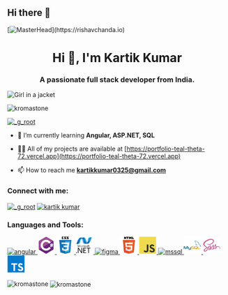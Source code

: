 ## Hi there 👋

<!--
**KromaStone/KromaStone** is a ✨ _special_ ✨ repository because its `README.md` (this file) appears on your GitHub profile.

Here are some ideas to get you started:

- 🔭 I’m currently working on ...
- 🌱 I’m currently learning ...
- 👯 I’m looking to collaborate on ...
- 🤔 I’m looking for help with ...
- 💬 Ask me about ...
- 📫 How to reach me: ...
- 😄 Pronouns: ...
- ⚡ Fun fact: ...
-->
[![MasterHead](https://1.bp.blogspot.com/-7A4WynwLsM...)](https://rishavchanda.io)

<h1 align="center">Hi 👋, I'm Kartik Kumar</h1>
<h3 align="center">A passionate full stack developer from India.</h3>
<!-- <iframe src="https://giphy.com/embed/pOEbLRT4SwD35IELiQ" width="480" height="269" style="" frameBorder="0" class="giphy-embed" allowFullScreen></iframe><p><a href="https://giphy.com/gifs/tech-technology-mograph-pOEbLRT4SwD35IELiQ">via GIPHY</a></p>
 -->
 <img src="[img_girl.jpg](https://media3.giphy.com/media/v1.Y2lkPTc5MGI3NjExMmU2MWlpbTloZnppYmFidmloc2hneGU5eHFydXo4eTVyNWFxMXE0dyZlcD12MV9pbnRlcm5hbF9naWZfYnlfaWQmY3Q9Zw/pOEbLRT4SwD35IELiQ/giphy.webp)" alt="Girl in a jacket" width="500" height="600">
<p align="left"> <img src="https://komarev.com/ghpvc/?username=kromastone&label=Profile%20views&color=0e75b6&style=flat" alt="kromastone" /> </p>

<p align="left"> <a href="https://twitter.com/_g_root" target="blank"><img src="https://img.shields.io/twitter/follow/_g_root?logo=twitter&style=for-the-badge" alt="_g_root" /></a> </p>

- 🌱 I’m currently learning **Angular, ASP.NET, SQL**

- 👨‍💻 All of my projects are available at [https://portfolio-teal-theta-72.vercel.app](https://portfolio-teal-theta-72.vercel.app)

- 📫 How to reach me **kartikkumar0325@gmail.com**

<h3 align="left">Connect with me:</h3>
<p align="left">
<a href="https://twitter.com/_g_root" target="blank"><img align="center" src="https://raw.githubusercontent.com/rahuldkjain/github-profile-readme-generator/master/src/images/icons/Social/twitter.svg" alt="_g_root" height="30" width="40" /></a>
<a href="https://linkedin.com/in/kartik kumar" target="blank"><img align="center" src="https://raw.githubusercontent.com/rahuldkjain/github-profile-readme-generator/master/src/images/icons/Social/linked-in-alt.svg" alt="kartik kumar" height="30" width="40" /></a>
</p>

<h3 align="left">Languages and Tools:</h3>
<p align="left"> <a href="https://angular.io" target="_blank" rel="noreferrer"> <img src="https://angular.io/assets/images/logos/angular/angular.svg" alt="angular" width="40" height="40"/> </a> <a href="https://www.w3schools.com/cs/" target="_blank" rel="noreferrer"> <img src="https://raw.githubusercontent.com/devicons/devicon/master/icons/csharp/csharp-original.svg" alt="csharp" width="40" height="40"/> </a> <a href="https://www.w3schools.com/css/" target="_blank" rel="noreferrer"> <img src="https://raw.githubusercontent.com/devicons/devicon/master/icons/css3/css3-original-wordmark.svg" alt="css3" width="40" height="40"/> </a> <a href="https://dotnet.microsoft.com/" target="_blank" rel="noreferrer"> <img src="https://raw.githubusercontent.com/devicons/devicon/master/icons/dot-net/dot-net-original-wordmark.svg" alt="dotnet" width="40" height="40"/> </a> <a href="https://www.figma.com/" target="_blank" rel="noreferrer"> <img src="https://www.vectorlogo.zone/logos/figma/figma-icon.svg" alt="figma" width="40" height="40"/> </a> <a href="https://www.w3.org/html/" target="_blank" rel="noreferrer"> <img src="https://raw.githubusercontent.com/devicons/devicon/master/icons/html5/html5-original-wordmark.svg" alt="html5" width="40" height="40"/> </a> <a href="https://developer.mozilla.org/en-US/docs/Web/JavaScript" target="_blank" rel="noreferrer"> <img src="https://raw.githubusercontent.com/devicons/devicon/master/icons/javascript/javascript-original.svg" alt="javascript" width="40" height="40"/> </a> <a href="https://www.microsoft.com/en-us/sql-server" target="_blank" rel="noreferrer"> <img src="https://www.svgrepo.com/show/303229/microsoft-sql-server-logo.svg" alt="mssql" width="40" height="40"/> </a> <a href="https://www.mysql.com/" target="_blank" rel="noreferrer"> <img src="https://raw.githubusercontent.com/devicons/devicon/master/icons/mysql/mysql-original-wordmark.svg" alt="mysql" width="40" height="40"/> </a> <a href="https://sass-lang.com" target="_blank" rel="noreferrer"> <img src="https://raw.githubusercontent.com/devicons/devicon/master/icons/sass/sass-original.svg" alt="sass" width="40" height="40"/> </a> <a href="https://www.typescriptlang.org/" target="_blank" rel="noreferrer"> <img src="https://raw.githubusercontent.com/devicons/devicon/master/icons/typescript/typescript-original.svg" alt="typescript" width="40" height="40"/> </a> </p>

<p><img align="left" src="https://github-readme-stats.vercel.app/api/top-langs?username=kromastone&show_icons=true&locale=en&layout=compact" alt="kromastone" /></p>

<p>&nbsp;<img align="center" src="https://github-readme-stats.vercel.app/api?username=kromastone&show_icons=true&locale=en" alt="kromastone" /></p>
